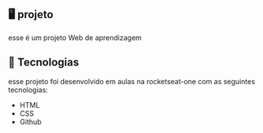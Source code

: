 <p align="center">
</p>

## 🖥️ projeto

esse é um projeto Web de aprendizagem

## 🚀 Tecnologias

esse projeto foi desenvolvido em aulas na rocketseat-one com as seguintes tecnologias:

- HTML
- CSS
- Github
